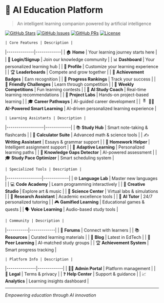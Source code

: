 # 🚀 AI Education Platform

> An intelligent learning companion powered by artificial intelligence

[![GitHub Stars](https://img.shields.io/github/stars/Codenuclei/school?style=social)](https://github.com/Codenuclei/school)
[![GitHub Issues](https://img.shields.io/github/issues/Codenuclei/school)](https://github.com/Codenuclei/school/issues)
[![GitHub PRs](https://img.shields.io/github/issues-pr/Codenuclei/school)](https://github.com/Codenuclei/school/pulls)
[![License](https://img.shields.io/github/license/Codenuclei/school)](LICENSE)


    | Core Features | Description |
|--------------|-------------|
| 🏠 **Home** | Your learning journey starts here |
| 🔐 **Login/Signup** | Join our knowledge community |
| 📊 **Dashboard** | Your personalized learning hub |
| 👤 **Profile** | Customize your learning experience |
| 🏆 **Leaderboards** | Compete and grow together |
| 🎯 **Achievement Badges** | Earn recognition |
| 🌟 **Progress Rankings** | Track your success |
| 🤝 **Friendly Challenges** | Learn through competition |
| 🎉 **Weekly Competitions** | Fun learning contests |
| 🤖 **AI Study Coach** | Real-time learning recommendations |
| 🧪 **Project Labs** | Hands-on project-based learning |
| 🎓 **Career Pathways** | AI-guided career development |
| <img src="image.png" width="19" height="19"/> 🎯🤖 **AI-Powered Smart Learning** | AI-driven personalized learning experience |


    | Learning Assistants | Description |
|-------------------|-------------|
| 📚 **Study Hub** | Smart note-taking & flashcards |
| 🔢 **Calculator Suite** | Advanced math & science tools |
| ✍️ **Writing Assistant** | Essays & grammar support |
| 📝 **Homework Helper** | Intelligent assignment support |
| 🎯 **Adaptive Learning** | Personalized learning paths |
| 🧠 **Knowledge Gaps Detector** | AI-powered assessment |
| 🎓 **Study Pace Optimizer** | Smart scheduling system |


    | Specialized Tools | Description |
|------------------|-------------|
| 🌐 **Language Lab** | Master new languages |
| 💻 **Code Academy** | Learn programming interactively |
| 🎨 **Creative Studio** | Explore art & music |
| 🔬 **Science Center** | Virtual labs & simulations |
| 📄 **Research Assistant** | Academic excellence tools |
| 🤖 **AI Tutor** | 24/7 personalized tutoring |
| 🎮 **Gamified Learning** | Educational games & quests |
| 🗣️ **Voice Learning** | Audio-based study tools |


    | Community | Description |
|-----------|-------------|
| 💬 **Forums** | Connect with learners |
| 📚 **Resources** | Curated learning materials |
| 📰 **Blog** | Latest in EdTech |
| 🤝 **Peer Learning** | AI-matched study groups |
| 🏆 **Achievement System** | Smart progress tracking |


    | Platform Info | Description |
|---------------|-------------|
| 👨‍💼 **Admin Portal** | Platform management |
| 📜 **Legal** | Terms & privacy |
| ❓ **Help Center** | Support & guidance |
| 📈 **Analytics** | Learning insights dashboard |

---
*Empowering education through AI innovation*

